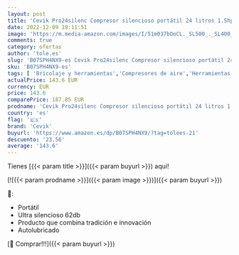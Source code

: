 ```yaml
---
layout: post
title: 'Cevik Pro24silenc Compresor silencioso portátil 24 litros 1.5hp. Ideal para Trabajos de Interior y Exterior como soplar  hinchar y óptimo para la utilización de clavadora y Grapadora neumática'
date: 2022-12-09 19:11:51
image: 'https://m.media-amazon.com/images/I/51m037bOoCL._SL500_._SL400_.jpg'
comments: true
category: ofertas
author: 'tole.es'
slug: 'B07SPH4NX9-es Cevik Pro24silenc Compresor silencioso portátil 24 litros...'
sku: 'B07SPH4NX9-es'
tags: [ 'Bricolaje y herramientas','Compresores de aire','Herramientas eléctricas','Herramientas manuales y eléctricas','cevik','grapadora','🇪🇸', ]
actualPrice: 143.6 EUR
currency: EUR
price: 143.6
comparePrice: 187.85 EUR
prodname: 'Cevik Pro24silenc Compresor silencioso portátil 24 litros 1.5hp. Ideal para Trabajos de Interior y Exterior como soplar  hinchar y óptimo para la utilización de clavadora y Grapadora neumática'
country: 'es'
flag: '🇪🇸'
brand: 'Cevik'
buyurl: 'https://www.amazon.es/dp/B07SPH4NX9/?tag=tolees-21'
descuento: '23.56'
average: '143.6'
---
```


Tienes [{{< param title >}}]({{< param buyurl >}}) aqui!

[![{{< param prodname >}}]({{< param image >}})]({{< param buyurl >}})

🔎:

- Portátil
- Ultra silencioso 62db
- Producto que combina tradición e innovación
- Autolubricado

[🛒 Comprar!!!]({{< param buyurl >}})
